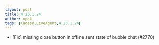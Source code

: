 ```yaml
---
layout: post
title: 4.23.1.24
author: opok
tags: [ladesk,LiveAgent,4.23.1.24]
---
```


- [Fix] missing close button in offline sent state of bubble chat (#2770)
